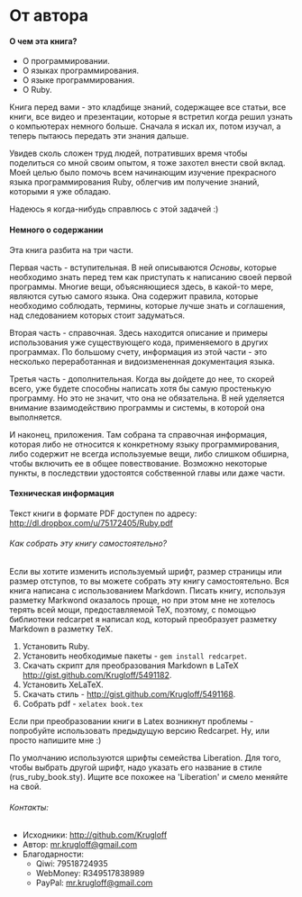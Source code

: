 # От автора

#### О чем эта книга?

+ О программировании.
+ О языках программирования.
+ О языке программирования.
+ О Ruby.

Книга перед вами - это кладбище знаний, содержащее все статьи, все книги, все видео и презентации, которые я встретил когда решил узнать о компьютерах немного больше. Сначала я искал их, потом изучал, а теперь пытаюсь передать эти знания дальше.

Увидев сколь сложен труд людей, потративших время чтобы поделиться со мной своим опытом, я тоже захотел внести свой вклад. Моей целью было помочь всем начинающим изучение прекрасного языка программирования Ruby, облегчив им получение знаний, которыми я уже обладаю.

Надеюсь я когда-нибудь справлюсь с этой задачей :)

#### Немного о содержании

Эта книга разбита на три части.

Первая часть - вступительная. В ней описываются *Основы*, которые необходимо знать перед тем как приступать к написанию своей первой программы. Многие вещи, объясняющиеся здесь, в какой-то мере, являются сутью самого языка. Она содержит правила, которые необходимо соблюдать, термины, которые лучше знать и соглашения, над следованием которых стоит задуматься.

Вторая часть - справочная. Здесь находится описание и примеры использования уже существующего кода, применяемого в других программах. По большому счету, информация из этой части - это несколько переработанная и видоизмененная документация языка.

Третья часть - дополнительная. Когда вы дойдете до нее, то скорей всего, уже будете способны написать хотя бы самую простенькую программу. Но это не значит, что она не обязательна. В ней уделяется внимание взаимодействию программы и системы, в которой она выполняется.

И наконец, приложения. Там собрана та справочная информация, которая либо не относится к конкретному языку программирования, либо содержит не всегда используемые вещи, либо слишком обширна, чтобы включить ее в общее повествование. Возможно некоторые пункты, в последствии удостоятся собственной главы или даже части.

#### Техническая информация

Текст книги в формате PDF доступен по адресу:
<http://dl.dropbox.com/u/75172405/Ruby.pdf>

###### Как собрать эту книгу самостоятельно?

Если вы хотите изменить используемый шрифт, размер страницы или размер отступов, то вы можете собрать эту книгу самостоятельно. Вся книга написана с использованием Markdown. Писать книгу, используя разметку Markwond оказалось проще, но при этом мне не хотелось терять всей мощи, предоставляемой TeX, поэтому, с помощью библиотеки redcarpet я написал код, который преобразует разметку Markdown в разметку TeX.

1. Установить Ruby.
2. Установить необходимые пакеты - `gem install redcarpet`.
3. Скачать скрипт для преобразования Markdown в LaTeX
<http://gist.github.com/Krugloff/5491182>.
4. Установить XeLaTeX.
5. Скачать стиль - <http://gist.github.com/Krugloff/5491168>.
6. Собрать pdf - `xelatex book.tex`

Если при преобразовании книги в Latex возникнут проблемы - попробуйте использовать предыдущую версию Redcarpet. Ну, или просто напишите мне :)

По умолчанию используются шрифты семейства Liberation. Для того, чтобы выбрать другой шрифт, надо указать его название в стиле (rus_ruby_book.sty). Ищите все похожее на 'Liberation' и смело меняйте на свой.

###### Контакты:

+ Исходники: <http://github.com/Krugloff>
+ Автор: <mr.krugloff@gmail.com>
+ Благодарности:
  + Qiwi: 79518724935
  + WebMoney: R349517838989
  + PayPal: mr.krugloff@gmail.com
